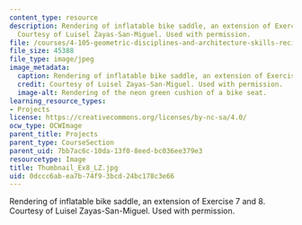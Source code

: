 ```yaml
---
content_type: resource
description: Rendering of inflatable bike saddle, an extension of Exercise 7 and 8.
  Courtesy of Luisel Zayas-San-Miguel. Used with permission.
file: /courses/4-105-geometric-disciplines-and-architecture-skills-reciprocal-methodologies-fall-2012/0dccc6abea7b74f93bcd24bc178c3e66_Thumbnail_Ex8_LZ.jpg
file_size: 45388
file_type: image/jpeg
image_metadata:
  caption: Rendering of inflatable bike saddle, an extension of Exercise 7 and 8.
  credit: Courtesy of Luisel Zayas-San-Miguel. Used with permission.
  image-alt: Rendering of the neon green cushion of a bike seat.
learning_resource_types:
- Projects
license: https://creativecommons.org/licenses/by-nc-sa/4.0/
ocw_type: OCWImage
parent_title: Projects
parent_type: CourseSection
parent_uid: 7bb7ac6c-10da-13f0-8eed-bc036ee379e3
resourcetype: Image
title: Thumbnail_Ex8_LZ.jpg
uid: 0dccc6ab-ea7b-74f9-3bcd-24bc178c3e66
---
```

Rendering of inflatable bike saddle, an extension of Exercise 7 and 8. Courtesy of Luisel Zayas-San-Miguel. Used with permission.